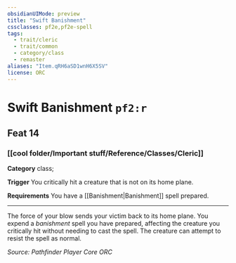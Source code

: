 ```yaml
---
obsidianUIMode: preview
title: "Swift Banishment"
cssclasses: pf2e,pf2e-spell
tags:
  - trait/cleric
  - trait/common
  - category/class
  - remaster
aliases: "Item.qRH6aSD1wnH6X5SV"
license: ORC
---
```

# Swift Banishment `pf2:r`
## Feat 14
### [[cool folder/Important stuff/Reference/Classes/Cleric]]

**Category** class; 




**Trigger** You critically hit a creature that is not on its home plane.

**Requirements** You have a [[Banishment|Banishment]] spell prepared.

* * *

The force of your blow sends your victim back to its home plane. You expend a _banishment_ spell you have prepared, affecting the creature you critically hit without needing to cast the spell. The creature can attempt to resist the spell as normal.

*Source: Pathfinder Player Core*
*ORC*